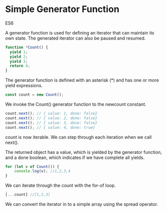 # Simple Generator Function

<div class="spec es6">ES6</div>


A generator function is used for defining an iterator that can maintain its own state. The generated iterator can also be paused and resumed.

```javascript
function *Count() {
  yield 1;
  yield 2;
  yield 3;
  return 4;
}
```

The generator function is defined with an asterisk (*) and has one or more yield expressions.

```javascript
const count = new Count();
```

We invoke the Count() generator function to the newcount constant.

```javascript
count.next(); // { value: 1, done: false}
count.next(); // { value: 2, done: false}
count.next(); // { value: 3, done: false}
count.next(); // { value: 4, done: true}
```

count is now iterable. We can step through each iteration when we call next().

The returned object has a value, which is yielded by the generator function, and a done boolean, which indicates if we have complete all yields.

```javascript
for (let v of Count()) {
    console.log(v); //1,2,3,4
}
```

We can iterate through the count with the for-of loop.

```javascript
[...count] //[1,2,3]
```

We can convert the iterator in to a simple array using the spread operator.
